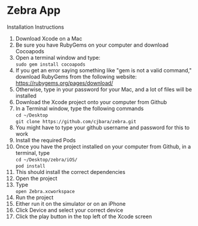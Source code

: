 # Zebra App

Installation Instructions

1. Download Xcode on a Mac
2. Be sure you have RubyGems on your computer and download Cocoapods
  1. Open a terminal window and type:  
      `sudo gem install cocoapods`
  2. If you get an error saying something like "gem is not a valid command," download RubyGems from the following website: https://rubygems.org/pages/download/
  3. Otherwise, type in your password for your Mac, and a lot of files will be installed
3. Download the Xcode project onto your computer from Github
  1. In a Terminal window, type the following commands  
      `cd ~/Desktop`  
      `git clone https://github.com/cjbara/zebra.git`
  2. You might have to type your github username and password for this to work
4. Install the required Pods
  1. Once you have the project installed on your computer from Github, in a terminal, type  
      `cd ~/Desktop/zebra/iOS/`  
      `pod install`
  2. This should install the correct dependencies
5. Open the project
  1. Type  
      `open Zebra.xcworkspace`
6. Run the project
  1. Either run it on the simulator or on an iPhone
  2. Click Device and select your correct device
  3. Click the play button in the top left of the Xcode screen
